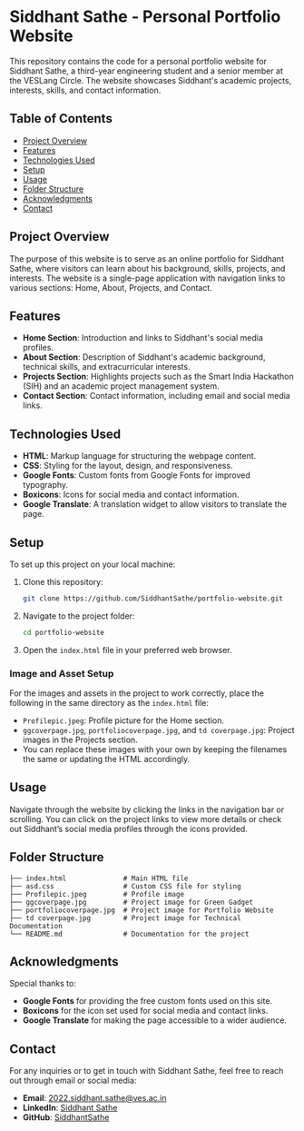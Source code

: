 # Siddhant Sathe - Personal Portfolio Website

This repository contains the code for a personal portfolio website for Siddhant Sathe, a third-year engineering student and a senior member at the VESLang Circle. The website showcases Siddhant's academic projects, interests, skills, and contact information.

## Table of Contents

- [Project Overview](#project-overview)
- [Features](#features)
- [Technologies Used](#technologies-used)
- [Setup](#setup)
- [Usage](#usage)
- [Folder Structure](#folder-structure)
- [Acknowledgments](#acknowledgments)
- [Contact](#contact)

## Project Overview

The purpose of this website is to serve as an online portfolio for Siddhant Sathe, where visitors can learn about his background, skills, projects, and interests. The website is a single-page application with navigation links to various sections: Home, About, Projects, and Contact.

## Features

- **Home Section**: Introduction and links to Siddhant's social media profiles.
- **About Section**: Description of Siddhant's academic background, technical skills, and extracurricular interests.
- **Projects Section**: Highlights projects such as the Smart India Hackathon (SIH) and an academic project management system.
- **Contact Section**: Contact information, including email and social media links.

## Technologies Used

- **HTML**: Markup language for structuring the webpage content.
- **CSS**: Styling for the layout, design, and responsiveness.
- **Google Fonts**: Custom fonts from Google Fonts for improved typography.
- **Boxicons**: Icons for social media and contact information.
- **Google Translate**: A translation widget to allow visitors to translate the page.

## Setup

To set up this project on your local machine:

1. Clone this repository:
   ```bash
   git clone https://github.com/SiddhantSathe/portfolio-website.git
   ```

2. Navigate to the project folder:
   ```bash
   cd portfolio-website
   ```

3. Open the `index.html` file in your preferred web browser.

### Image and Asset Setup

For the images and assets in the project to work correctly, place the following in the same directory as the `index.html` file:
   - `Profilepic.jpeg`: Profile picture for the Home section.
   - `ggcoverpage.jpg`, `portfoliocoverpage.jpg`, and `td coverpage.jpg`: Project images in the Projects section.
   - You can replace these images with your own by keeping the filenames the same or updating the HTML accordingly.

## Usage

Navigate through the website by clicking the links in the navigation bar or scrolling. You can click on the project links to view more details or check out Siddhant’s social media profiles through the icons provided.

## Folder Structure

```
├── index.html              # Main HTML file
├── asd.css                 # Custom CSS file for styling
├── Profilepic.jpeg         # Profile image
├── ggcoverpage.jpg         # Project image for Green Gadget
├── portfoliocoverpage.jpg  # Project image for Portfolio Website
├── td coverpage.jpg        # Project image for Technical Documentation
└── README.md               # Documentation for the project
```

## Acknowledgments

Special thanks to:
- **Google Fonts** for providing the free custom fonts used on this site.
- **Boxicons** for the icon set used for social media and contact links.
- **Google Translate** for making the page accessible to a wider audience.

## Contact

For any inquiries or to get in touch with Siddhant Sathe, feel free to reach out through email or social media:

- **Email**: 2022.siddhant.sathe@ves.ac.in
- **LinkedIn**: [Siddhant Sathe](https://www.linkedin.com/in/siddhant-sathe-0709ab282)
- **GitHub**: [SiddhantSathe](https://github.com/SiddhantSathe)
